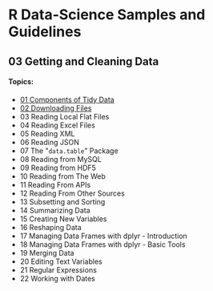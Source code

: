 # R Data-Science Samples and Guidelines
## 03 Getting and Cleaning Data
#### Topics:

- [01 Components of Tidy Data](01-components-of-tidy-data/README.md)
- [02 Downloading Files](02-downloading-data/README.md)
- 03 Reading Local Flat Files
- 04 Reading Excel Files
- 05 Reading XML
- 06 Reading JSON
- 07 The "`data.table`" Package
- 08 Reading from MySQL
- 09 Reading from HDF5
- 10 Reading from The Web
- 11 Reading From APIs
- 12 Reading From Other Sources
- 13 Subsetting and Sorting
- 14 Summarizing Data
- 15 Creating New Variables
- 16 Reshaping Data
- 17 Managing Data Frames with dplyr - Introduction
- 18 Managing Data Frames with dplyr - Basic Tools
- 19 Merging Data
- 20 Editing Text Variables
- 21 Regular Expressions
- 22 Working with Dates
